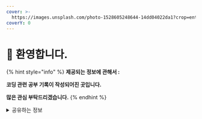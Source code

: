 ```yaml
---
cover: >-
  https://images.unsplash.com/photo-1528605248644-14dd04022da1?crop=entropy&cs=tinysrgb&fm=jpg&ixid=MnwxOTcwMjR8MHwxfHNlYXJjaHwxMHx8dGVhbSUyMG9mJTIwcGVvcGxlfGVufDB8fHx8MTY2MDMxNzQzNg&ixlib=rb-1.2.1&q=80
coverY: 0
---
```


# 👋 환영합니다.

{% hint style="info" %}
**제공되는 정보에 관해서 :**&#x20;

**코딩 관련 공부 기록이 작성되어진 곳입니다.**

**많은 관심 부탁드리겠습니다.**
{% endhint %}

<details>

<summary>공유하는 정보</summary>

* C언어
* JAVA언어
* Ptyhon

</details>
